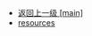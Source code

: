 - [返回上一级 [main]](notes/code/Flink/flink-basis-scala/src/main/)
- [resources](notes/code/Flink/flink-basis-scala/src/main/resources/)
